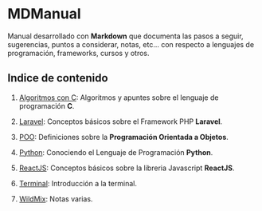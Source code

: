 # MDManual

Manual desarrollado con **Markdown** que documenta las pasos a seguir, sugerencias, puntos a considerar, notas, etc... con respecto a lenguajes de programación, frameworks, cursos y otros.

## Indice de contenido

1. [Algoritmos con C](https://github.com/wlizama/MDManual/tree/master/content/Algoritmos-con-C): Algoritmos y apuntes sobre el lenguaje de programación **C**.

2. [Laravel](https://github.com/wlizama/MDManual/tree/master/content/Laravel): Conceptos básicos sobre el Framework PHP **Laravel**.

3. [POO](https://github.com/wlizama/MDManual/tree/master/content/POO): Definiciones sobre la **Programación Orientada a Objetos**.

4. [Python](https://github.com/wlizama/MDManual/tree/master/content/Python): Conociendo el Lenguaje de Programación **Python**.

5. [ReactJS](https://github.com/wlizama/MDManual/tree/master/content/ReactJS): Conceptos básicos sobre la libreria Javascript **ReactJS**.

6. [Terminal](https://github.com/wlizama/MDManual/tree/master/content/Terminal): Introducción a la terminal.

7. [WildMix](https://github.com/wlizama/MDManual/tree/master/content/WildMix): Notas varias.
